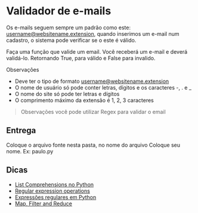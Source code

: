 # Validador de e-mails

Os e-mails seguem sempre um padrão como este: username@websitename.extension, quando inserimos um e-mail num cadastro, o sistema pode verificar se o este é válido.

Faça uma função que valide um email.
Você receberá um e-mail e deverá validá-lo. Retornando True, para válido e False para invalido.

Observações

- Deve ter o tipo de formato username@websitename.extension
- O nome de usuário só pode conter letras, dígitos e os caracteres -, . e _
- O nome do site só pode ter letras e dígitos
- O comprimento máximo da extensão é 1, 2, 3 caracteres

> Observações você pode utilizar Regex para validar o email

## Entrega

Coloque o arquivo fonte nesta pasta, no nome do arquivo Coloque seu nome. Ex: paulo.py


## Dicas

- [List Comprehensions no Python](https://pythonacademy.com.br/blog/list-comprehensions-no-python)
- [Regular expression operations](https://docs.python.org/3/library/re.html)
- [Expressões regulares em Python](http://turing.com.br/material/regex/python_re.html)
- [Map, Filter and Reduce](http://book.pythontips.com/en/latest/map_filter.html)
